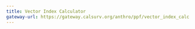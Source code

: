 ```yaml
---
title: Vector Index Calculator
gateway-url: https://gateway.calsurv.org/anthro/ppf/vector_index_calc
---
```

